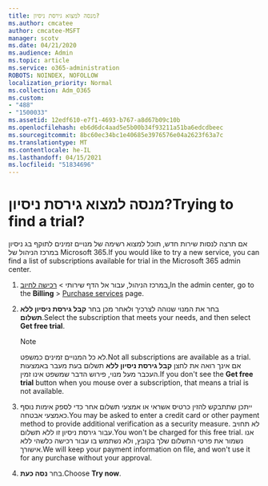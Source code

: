 ```yaml
---
title: מנסה למצוא גירסת ניסיון?
ms.author: cmcatee
author: cmcatee-MSFT
manager: scotv
ms.date: 04/21/2020
ms.audience: Admin
ms.topic: article
ms.service: o365-administration
ROBOTS: NOINDEX, NOFOLLOW
localization_priority: Normal
ms.collection: Adm_O365
ms.custom:
- "488"
- "1500033"
ms.assetid: 12edf610-e7f1-4693-b767-a8d67b09c10b
ms.openlocfilehash: eb6d6dc4aad5e5b00b34f93211a51ba6edcdbeec
ms.sourcegitcommit: 8bc60ec34bc1e40685e3976576e04a2623f63a7c
ms.translationtype: MT
ms.contentlocale: he-IL
ms.lasthandoff: 04/15/2021
ms.locfileid: "51834696"
---
```

# <a name="trying-to-find-a-trial"></a><span data-ttu-id="ab656-102">מנסה למצוא גירסת ניסיון?</span><span class="sxs-lookup"><span data-stu-id="ab656-102">Trying to find a trial?</span></span>

<span data-ttu-id="ab656-103">אם תרצה לנסות שירות חדש, תוכל למצוא רשימה של מנויים זמינים לתוקף בג ניסיון במרכז הניהול של Microsoft 365.</span><span class="sxs-lookup"><span data-stu-id="ab656-103">If you would like to try a new service, you can find a list of subscriptions available for trial in the Microsoft 365 admin center.</span></span>
  
1. <span data-ttu-id="ab656-104">במרכז הניהול, עבור אל  הדף שירותי \> [רכישה לחיוב.](https://go.microsoft.com/fwlink/p/?linkid=868433)</span><span class="sxs-lookup"><span data-stu-id="ab656-104">In the admin center, go to the **Billing** \> [Purchase services](https://go.microsoft.com/fwlink/p/?linkid=868433) page.</span></span>

2. <span data-ttu-id="ab656-105">בחר את המנוי שנוהה לצרכיך ולאחר מכן בחר  **קבל גירסת ניסיון ללא תשלום**.</span><span class="sxs-lookup"><span data-stu-id="ab656-105">Select the subscription that meets your needs, and then select  **Get free trial**.</span></span>

    > [!NOTE]
    > <span data-ttu-id="ab656-106">לא כל המנויים זמינים כמשפט.</span><span class="sxs-lookup"><span data-stu-id="ab656-106">Not all subscriptions are available as a trial.</span></span> <span data-ttu-id="ab656-107">אם אינך רואה את לחצן **קבל גירסת ניסיון ללא** תשלום בעת מעבר באמצעות העכבר מעל מנוי, פירוש הדבר שמשפט אינו זמין.</span><span class="sxs-lookup"><span data-stu-id="ab656-107">If you don't see the **Get free trial** button when you mouse over a subscription, that means a trial is not available.</span></span>
  
3. <span data-ttu-id="ab656-108">ייתכן שתתבקש להזין כרטיס אשראי או אמצעי תשלום אחר כדי לספק אימות נוסף כאמצעי אבטחה.</span><span class="sxs-lookup"><span data-stu-id="ab656-108">You may be asked to enter a credit card or other payment method to provide additional verification as a security measure.</span></span> <span data-ttu-id="ab656-109">לא תחויב עבור גירסת ניסיון זו ללא תשלום.</span><span class="sxs-lookup"><span data-stu-id="ab656-109">You won't be charged for this free trial.</span></span> <span data-ttu-id="ab656-110">אנו נשמור את פרטי התשלום שלך בקובץ, ולא נשתמש בו עבור רכישה כלשהי ללא אישורך.</span><span class="sxs-lookup"><span data-stu-id="ab656-110">We will keep your payment information on file, and won't use it for any purchase without your approval.</span></span>

4. <span data-ttu-id="ab656-111">בחר **נסה כעת**.</span><span class="sxs-lookup"><span data-stu-id="ab656-111">Choose **Try now**.</span></span>